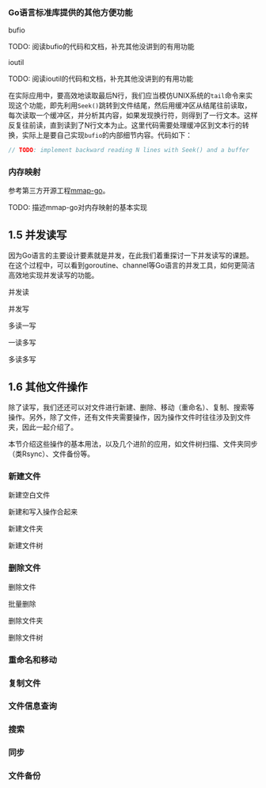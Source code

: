 ### Go语言标准库提供的其他方便功能

bufio

TODO: 阅读bufio的代码和文档，补充其他没讲到的有用功能

ioutil

TODO: 阅读ioutil的代码和文档，补充其他没讲到的有用功能

在实际应用中，要高效地读取最后N行，我们应当模仿UNIX系统的`tail`命令来实现这个功能，即先利用`Seek()`跳转到文件结尾，然后用缓冲区从结尾往前读取，每次读取一个缓冲区，并分析其内容，如果发现换行符，则得到了一行文本。这样反复往前读，直到读到了N行文本为止。这里代码需要处理缓冲区到文本行的转换，实际上是要自己实现`bufio`的内部细节内容。代码如下：

```go
// TODO: implement backward reading N lines with Seek() and a buffer
```




### 内存映射

参考第三方开源工程[mmap-go](https://github.com/edsrzf/mmap-go)。

TODO: 描述mmap-go对内存映射的基本实现


## 1.5 并发读写

因为Go语言的主要设计要素就是并发，在此我们着重探讨一下并发读写的课题。在这个过程中，可以看到goroutine、channel等Go语言的并发工具，如何更简洁高效地实现并发读写的功能。

并发读

并发写

多读一写

一读多写

多读多写

## 1.6 其他文件操作

除了读写，我们还还可以对文件进行新建、删除、移动（重命名）、复制、搜索等操作。另外，除了文件，还有文件夹需要操作，因为操作文件时往往涉及到文件夹，因此一起介绍了。

本节介绍这些操作的基本用法，以及几个进阶的应用，如文件树扫描、文件夹同步（类Rsync）、文件备份等。

### 新建文件

新建空白文件

新建和写入操作合起来

新建文件夹

新建文件树

### 删除文件

删除文件

批量删除

删除文件夹

删除文件树

### 重命名和移动

### 复制文件

### 文件信息查询

### 搜索

### 同步

### 文件备份

